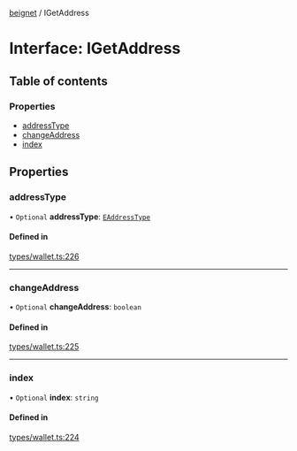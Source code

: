 [beignet](../README.md) / IGetAddress

# Interface: IGetAddress

## Table of contents

### Properties

- [addressType](IGetAddress.md#addresstype)
- [changeAddress](IGetAddress.md#changeaddress)
- [index](IGetAddress.md#index)

## Properties

### addressType

• `Optional` **addressType**: [`EAddressType`](../enums/EAddressType.md)

#### Defined in

[types/wallet.ts:226](https://github.com/synonymdev/beignet/blob/e4162f7/src/types/wallet.ts#L226)

___

### changeAddress

• `Optional` **changeAddress**: `boolean`

#### Defined in

[types/wallet.ts:225](https://github.com/synonymdev/beignet/blob/e4162f7/src/types/wallet.ts#L225)

___

### index

• `Optional` **index**: `string`

#### Defined in

[types/wallet.ts:224](https://github.com/synonymdev/beignet/blob/e4162f7/src/types/wallet.ts#L224)
